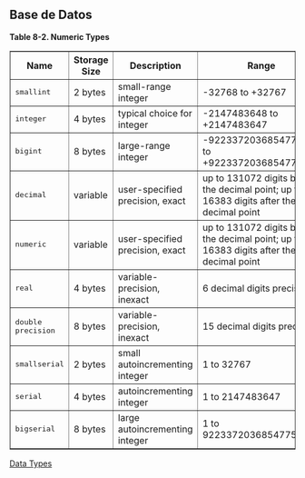 ## Base de Datos

<div class="TABLE"><a name="DATATYPE-NUMERIC-TABLE" id="DATATYPE-NUMERIC-TABLE"></a>
<p><b>Table 8-2. Numeric Types</b></p>
<table border="1" class="CALSTABLE">
<colgroup><col>
<col>
<col>
<col>
</colgroup><thead>
<tr>
<th>Name</th>
<th>Storage Size</th>
<th>Description</th>
<th>Range</th>
</tr>
</thead>
<tbody>
<tr>
<td><tt class="TYPE">smallint</tt></td>
<td>2 bytes</td>
<td>small-range integer</td>
<td>-32768 to +32767</td>
</tr>
<tr>
<td><tt class="TYPE">integer</tt></td>
<td>4 bytes</td>
<td>typical choice for integer</td>
<td>-2147483648 to +2147483647</td>
</tr>
<tr>
<td><tt class="TYPE">bigint</tt></td>
<td>8 bytes</td>
<td>large-range integer</td>
<td>-9223372036854775808 to +9223372036854775807</td>
</tr>
<tr>
<td><tt class="TYPE">decimal</tt></td>
<td>variable</td>
<td>user-specified precision, exact</td>
<td>up to 131072 digits before the decimal point; up to 16383 digits after the decimal point</td>
</tr>
<tr>
<td><tt class="TYPE">numeric</tt></td>
<td>variable</td>
<td>user-specified precision, exact</td>
<td>up to 131072 digits before the decimal point; up to 16383 digits after the decimal point</td>
</tr>
<tr>
<td><tt class="TYPE">real</tt></td>
<td>4 bytes</td>
<td>variable-precision, inexact</td>
<td>6 decimal digits precision</td>
</tr>
<tr>
<td><tt class="TYPE">double precision</tt></td>
<td>8 bytes</td>
<td>variable-precision, inexact</td>
<td>15 decimal digits precision</td>
</tr>
<tr>
<td><tt class="TYPE">smallserial</tt></td>
<td>2 bytes</td>
<td>small autoincrementing integer</td>
<td>1 to 32767</td>
</tr>
<tr>
<td><tt class="TYPE">serial</tt></td>
<td>4 bytes</td>
<td>autoincrementing integer</td>
<td>1 to 2147483647</td>
</tr>
<tr>
<td><tt class="TYPE">bigserial</tt></td>
<td>8 bytes</td>
<td>large autoincrementing integer</td>
<td>1 to 9223372036854775807</td>
</tr>
</tbody>
</table>
</div>

[Data Types](https://www.postgresql.org/docs/9.5/datatype.html)